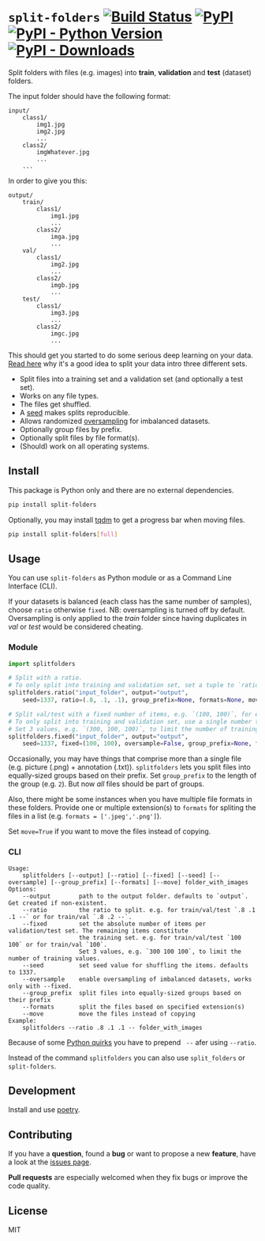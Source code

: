 # `split-folders` [![Build Status](https://img.shields.io/github/workflow/status/jfilter/split-folders/Test)](https://github.com/jfilter/split-folders/actions/workflows/test.yml) [![PyPI](https://img.shields.io/pypi/v/split-folders.svg)](https://pypi.org/project/split-folders/) [![PyPI - Python Version](https://img.shields.io/pypi/pyversions/split-folders.svg)](https://pypi.org/project/split-folders/) [![PyPI - Downloads](https://img.shields.io/pypi/dm/split-folders)](https://pypistats.org/packages/split-folders)

Split folders with files (e.g. images) into **train**, **validation** and **test** (dataset) folders.

The input folder should have the following format:

```
input/
    class1/
        img1.jpg
        img2.jpg
        ...
    class2/
        imgWhatever.jpg
        ...
    ...
```

In order to give you this:

```
output/
    train/
        class1/
            img1.jpg
            ...
        class2/
            imga.jpg
            ...
    val/
        class1/
            img2.jpg
            ...
        class2/
            imgb.jpg
            ...
    test/
        class1/
            img3.jpg
            ...
        class2/
            imgc.jpg
            ...
```

This should get you started to do some serious deep learning on your data. [Read here](https://stats.stackexchange.com/questions/19048/what-is-the-difference-between-test-set-and-validation-set) why it's a good idea to split your data intro three different sets.

-   Split files into a training set and a validation set (and optionally a test set).
-   Works on any file types.
-   The files get shuffled.
-   A [seed](https://docs.python.org/3/library/random.html#random.seed) makes splits reproducible.
-   Allows randomized [oversampling](https://en.wikipedia.org/wiki/Oversampling_and_undersampling_in_data_analysis) for imbalanced datasets.
-   Optionally group files by prefix.
-   Optionally split files by file format(s).
-   (Should) work on all operating systems.

## Install

This package is Python only and there are no external dependencies.

```bash
pip install split-folders
```

Optionally, you may install [tqdm](https://github.com/tqdm/tqdm) to get a progress bar when moving files.

```bash
pip install split-folders[full]
```

## Usage

You can use `split-folders` as Python module or as a Command Line Interface (CLI).

If your datasets is balanced (each class has the same number of samples), choose `ratio` otherwise `fixed`.
NB: oversampling is turned off by default.
Oversampling is only applied to the _train_ folder since having duplicates in _val_ or _test_ would be considered cheating.

### Module

```python
import splitfolders

# Split with a ratio.
# To only split into training and validation set, set a tuple to `ratio`, i.e, `(.8, .2)`.
splitfolders.ratio("input_folder", output="output",
    seed=1337, ratio=(.8, .1, .1), group_prefix=None, formats=None, move=False) # default values

# Split val/test with a fixed number of items, e.g. `(100, 100)`, for each set.
# To only split into training and validation set, use a single number to `fixed`, i.e., `10`.
# Set 3 values, e.g. `(300, 100, 100)`, to limit the number of training values.
splitfolders.fixed("input_folder", output="output",
    seed=1337, fixed=(100, 100), oversample=False, group_prefix=None, formats=None, move=False) # default values
```

Occasionally, you may have things that comprise more than a single file (e.g. picture (.png) + annotation (.txt)).
`splitfolders` lets you split files into equally-sized groups based on their prefix.
Set `group_prefix` to the length of the group (e.g. `2`).
But now _all_ files should be part of groups.

Also, there might be some instances when you have multiple file formats in these folders. Provide one or multiple extension(s) to `formats` for spliting the files in a list (e.g. `formats = ['.jpeg','.png']`). 

Set `move=True` if you want to move the files instead of copying.

### CLI

```
Usage:
    splitfolders [--output] [--ratio] [--fixed] [--seed] [--oversample] [--group_prefix] [--formats] [--move] folder_with_images
Options:
    --output        path to the output folder. defaults to `output`. Get created if non-existent.
    --ratio         the ratio to split. e.g. for train/val/test `.8 .1 .1 --` or for train/val `.8 .2 --`.
    --fixed         set the absolute number of items per validation/test set. The remaining items constitute
                    the training set. e.g. for train/val/test `100 100` or for train/val `100`.
                    Set 3 values, e.g. `300 100 100`, to limit the number of training values.
    --seed          set seed value for shuffling the items. defaults to 1337.
    --oversample    enable oversampling of imbalanced datasets, works only with --fixed.
    --group_prefix  split files into equally-sized groups based on their prefix
    --formats       split the files based on specified extension(s)
    --move          move the files instead of copying
Example:
    splitfolders --ratio .8 .1 .1 -- folder_with_images
```

Because of some [Python quirks](https://github.com/jfilter/split-folders/issues/19) you have to prepend ` --` afer using `--ratio`.

Instead of the command `splitfolders` you can also use `split_folders` or `split-folders`.

## Development

Install and use [poetry](https://python-poetry.org/).

## Contributing

If you have a **question**, found a **bug** or want to propose a new **feature**, have a look at the [issues page](https://github.com/jfilter/split-folders/issues).

**Pull requests** are especially welcomed when they fix bugs or improve the code quality.

## License

MIT
